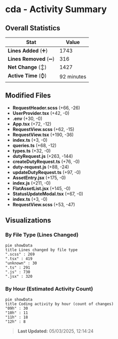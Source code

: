 # cda - Activity Summary 

## Overall Statistics

| Stat                   | Value                                                             |
| ---------------------- | ----------------------------------------------------------------- |
| **Lines Added** (➕)   | 1743                                          |
| **Lines Removed** (➖) | 316                                        |
| **Net Change** (↕)    | 1427                |
| **Active Time** (⌚)   | 92 minutes |


## Modified Files
- **RequestHeader.scss** (+66, -26)
- **UserProvider.tsx** (+42, -0)
- **.env** (+30, -0)
- **App.tsx** (+72, -12)
- **RequestView.scss** (+62, -15)
- **RequestView.tsx** (+190, -36)
- **index.ts** (+3, -0)
- **queries.ts** (+68, -12)
- **types.ts** (+32, -0)
- **dutyRequest.js** (+263, -144)
- **createDutyRequest.ts** (+76, -0)
- **duty-request.js** (+88, -24)
- **updateDutyRequest.ts** (+97, -0)
- **AssetEntry.jsx** (+175, -0)
- **index.js** (+211, -0)
- **FlatAssetList.jsx** (+145, -0)
- **StatusUpdateModal.tsx** (+67, -0)
- **index.ts** (+3, -0)
- **RequestView.scss** (+53, -47)

## Visualizations

### By File Type (Lines Changed)

```mermaid
pie showData
title Lines changed by file type
".scss" : 269
".tsx" : 419
"unknown" : 30
".ts" : 291
".js" : 730
".jsx" : 320
```

### By Hour (Estimated Activity Count)

```mermaid
pie showData
title Coding activity by hour (count of changes)
"09h" : 30
"10h" : 11
"11h" : 18
"12h" : 8
```


> **Last Updated:** 05/03/2025, 12:14:24